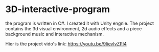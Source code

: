 # 3D-interactive-program
 
 the program is written in C#. I created it with Unity engnie. 
 The project contains the 3d visual environment, 2d audio effects and a piece background music and interactive mechanism.
 
 Hier is the project vido's link: https://youtu.be/9IievIvZPI4
